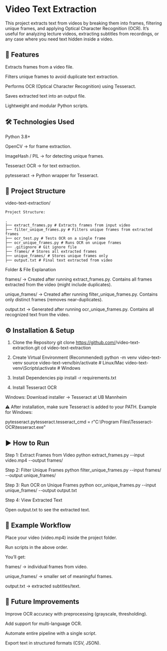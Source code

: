 # Video Text Extraction

This project extracts text from videos by breaking them into frames, filtering unique frames, and applying Optical Character Recognition (OCR). It’s useful for analyzing lecture videos, extracting subtitles from recordings, or any case where you need text hidden inside a video.

## 🚀 Features

Extracts frames from a video file.

Filters unique frames to avoid duplicate text extraction.

Performs OCR (Optical Character Recognition) using Tesseract.

Saves extracted text into an output file.

Lightweight and modular Python scripts.

## 🛠️ Technologies Used

Python 3.8+

OpenCV → for frame extraction.

ImageHash / PIL → for detecting unique frames.

Tesseract OCR → for text extraction.

pytesseract → Python wrapper for Tesseract.

## 📂 Project Structure
video-text-extraction/
```
Project Structure:

.
├── extract_frames.py # Extracts frames from input video
├── filter_unique_frames.py # Filters unique frames from extracted frames
├── ocr_test.py # Tests OCR on a single frame
├── ocr_unique_frames.py # Runs OCR on unique frames
├── .gitignore # Git ignore file
├── frames/ # Stores all extracted frames
├── unique_frames/ # Stores unique frames only
├── output.txt # Final text extracted from video
```

Folder & File Explanation

frames/ → Created after running extract_frames.py. Contains all frames extracted from the video (might include duplicates).

unique_frames/ → Created after running filter_unique_frames.py. Contains only distinct frames (removes near-duplicates).

output.txt → Generated after running ocr_unique_frames.py. Contains all recognized text from the video.

## ⚙️ Installation & Setup
1. Clone the Repository
git clone https://github.com/<your-username>/video-text-extraction.git
cd video-text-extraction

2. Create Virtual Environment (Recommended)
python -m venv video-text-venv
source video-text-venv/bin/activate   # Linux/Mac
video-text-venv\Scripts\activate      # Windows

3. Install Dependencies
pip install -r requirements.txt

4. Install Tesseract OCR

Windows: Download installer → Tesseract at UB Mannheim

⚠️ After installation, make sure Tesseract is added to your PATH. Example for Windows:

pytesseract.pytesseract.tesseract_cmd = r"C:\Program Files\Tesseract-OCR\tesseract.exe"

## ▶️ How to Run
Step 1: Extract Frames from Video
python extract_frames.py --input video.mp4 --output frames/

Step 2: Filter Unique Frames
python filter_unique_frames.py --input frames/ --output unique_frames/

Step 3: Run OCR on Unique Frames
python ocr_unique_frames.py --input unique_frames/ --output output.txt

Step 4: View Extracted Text

Open output.txt to see the extracted text.

## 📝 Example Workflow

Place your video (video.mp4) inside the project folder.

Run scripts in the above order.

You’ll get:

frames/ → individual frames from video.

unique_frames/ → smaller set of meaningful frames.

output.txt → extracted subtitles/text.

## 📌 Future Improvements

Improve OCR accuracy with preprocessing (grayscale, thresholding).

Add support for multi-language OCR.

Automate entire pipeline with a single script.

Export text in structured formats (CSV, JSON).
